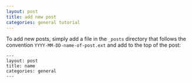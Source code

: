 ```yaml
---
layout: post
title: add new post
categories: general tutorial
---
```

To add new posts, simply add a file in the `_posts` directory that follows the convention `YYYY-MM-DD-name-of-post.ext` and add to the top of the post:
```
---
layout: post
title: name
categories: general
---
```
